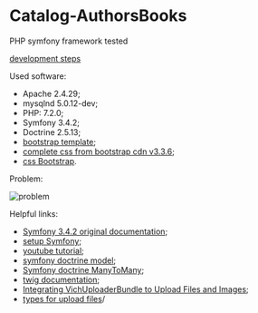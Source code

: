 # Catalog-AuthorsBooks
PHP symfony framework tested

[development steps](https://github.com/fedy95/Catalog-AuthorsBooks/blob/master/development_steps.md)

Used software:
- Apache 2.4.29;
- mysqlnd 5.0.12-dev;
- PHP: 7.2.0;
- Symfony 3.4.2;
- Doctrine 2.5.13;
- [bootstrap template](https://getbootstrap.com/docs/3.3/examples/starter-template/);
- [complete css from bootstrap cdn v3.3.6](https://www.bootstrapcdn.com/);
- [css Bootstrap](http://getbootstrap.com/docs/3.3/css/).



Problem:

![problem](https://github.com/fedy95/Catalog-AuthorsBooks/blob/master/_UML-Diagrams/UseCase%20(detailed).jpg)

Helpful links:
- [Symfony 3.4.2 original documentation](https://symfony.com/doc/3.4/index.html);
- [setup Symfony](https://symfony.com/doc/3.4/setup.html);
- [youtube tutorial](https://www.youtube.com/watch?v=HchMW8EhWPU);
- [symfony doctrine model](https://symfony.com/doc/3.4/doctrine.html);
- [Symfony doctrine ManyToMany](https://habrahabr.ru/post/334446);
- [twig documentation](https://twig.symfony.com/doc/2.x/);
- [Integrating VichUploaderBundle to Upload Files and Images](https://symfony.com/doc/current/bundles/EasyAdminBundle/integration/vichuploaderbundle.html);
- [types for upload files](http://www.iana.org/assignments/media-types/media-types.xhtml)/
